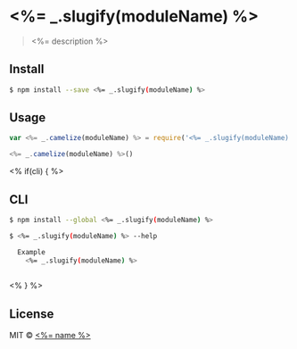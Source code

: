# <%= _.slugify(moduleName) %>
> <%= description %>

## Install

```sh
$ npm install --save <%= _.slugify(moduleName) %>
```


## Usage

```js
var <%= _.camelize(moduleName) %> = require('<%= _.slugify(moduleName) %>');

<%= _.camelize(moduleName) %>()

```

<% if(cli) { %>
## CLI

```sh
$ npm install --global <%= _.slugify(moduleName) %>
```

```sh
$ <%= _.slugify(moduleName) %> --help

  Example
    <%= _.slugify(moduleName) %>
    
```
<% } %>

## License

MIT © [<%= name %>](<%= website %>)
